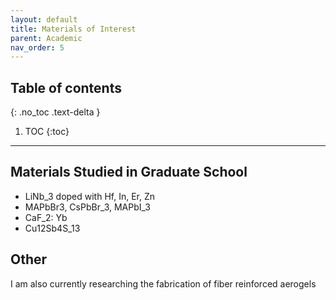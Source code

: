 ```yaml
---
layout: default
title: Materials of Interest
parent: Academic
nav_order: 5
---
```





## Table of contents
{: .no_toc .text-delta }

1. TOC
{:toc}

---


## Materials Studied in Graduate School

* LiNb_3 doped with Hf, In, Er, Zn
* MAPbBr3, CsPbBr_3, MAPbI_3
* CaF_2: Yb
* Cu12Sb4S_13

## Other

I am also currently researching the fabrication of fiber reinforced aerogels
